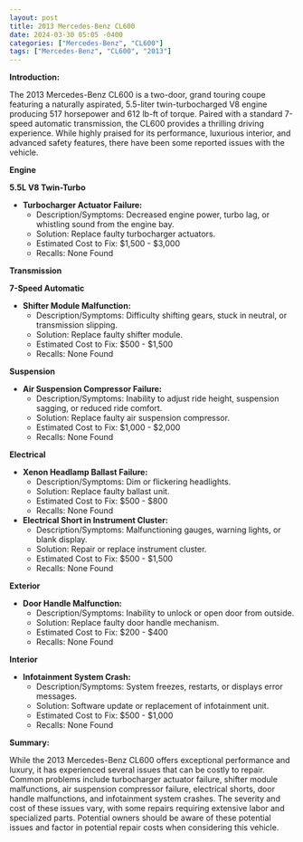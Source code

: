 ```yaml
---
layout: post
title: 2013 Mercedes-Benz CL600
date: 2024-03-30 05:05 -0400
categories: ["Mercedes-Benz", "CL600"]
tags: ["Mercedes-Benz", "CL600", "2013"]
---
```

**Introduction:**

The 2013 Mercedes-Benz CL600 is a two-door, grand touring coupe featuring a naturally aspirated, 5.5-liter twin-turbocharged V8 engine producing 517 horsepower and 612 lb-ft of torque. Paired with a standard 7-speed automatic transmission, the CL600 provides a thrilling driving experience. While highly praised for its performance, luxurious interior, and advanced safety features, there have been some reported issues with the vehicle.

**Engine**

**5.5L V8 Twin-Turbo**

* **Turbocharger Actuator Failure:**
    * Description/Symptoms: Decreased engine power, turbo lag, or whistling sound from the engine bay.
    * Solution: Replace faulty turbocharger actuators.
    * Estimated Cost to Fix: $1,500 - $3,000
    * Recalls: None Found

**Transmission**

**7-Speed Automatic**

* **Shifter Module Malfunction:**
    * Description/Symptoms: Difficulty shifting gears, stuck in neutral, or transmission slipping.
    * Solution: Replace faulty shifter module.
    * Estimated Cost to Fix: $500 - $1,500
    * Recalls: None Found

**Suspension**

* **Air Suspension Compressor Failure:**
    * Description/Symptoms: Inability to adjust ride height, suspension sagging, or reduced ride comfort.
    * Solution: Replace faulty air suspension compressor.
    * Estimated Cost to Fix: $1,000 - $2,000
    * Recalls: None Found

**Electrical**

* **Xenon Headlamp Ballast Failure:**
    * Description/Symptoms: Dim or flickering headlights.
    * Solution: Replace faulty ballast unit.
    * Estimated Cost to Fix: $500 - $800
    * Recalls: None Found
* **Electrical Short in Instrument Cluster:**
    * Description/Symptoms: Malfunctioning gauges, warning lights, or blank display.
    * Solution: Repair or replace instrument cluster.
    * Estimated Cost to Fix: $500 - $1,500
    * Recalls: None Found

**Exterior**

* **Door Handle Malfunction:**
    * Description/Symptoms: Inability to unlock or open door from outside.
    * Solution: Replace faulty door handle mechanism.
    * Estimated Cost to Fix: $200 - $400
    * Recalls: None Found

**Interior**

* **Infotainment System Crash:**
    * Description/Symptoms: System freezes, restarts, or displays error messages.
    * Solution: Software update or replacement of infotainment unit.
    * Estimated Cost to Fix: $500 - $1,000
    * Recalls: None Found

**Summary:**

While the 2013 Mercedes-Benz CL600 offers exceptional performance and luxury, it has experienced several issues that can be costly to repair. Common problems include turbocharger actuator failure, shifter module malfunctions, air suspension compressor failure, electrical shorts, door handle malfunctions, and infotainment system crashes. The severity and cost of these issues vary, with some repairs requiring extensive labor and specialized parts. Potential owners should be aware of these potential issues and factor in potential repair costs when considering this vehicle.
